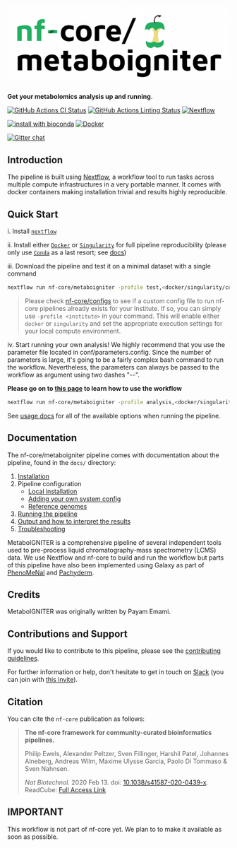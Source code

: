 # ![nf-core/metaboigniter](docs/images/nf-core-metaboigniter_logo.png)

**Get your metabolomics analysis up and running**.

[![GitHub Actions CI Status](https://github.com/metaboigniter/metaboigniter/workflows/nf-core%20CI/badge.svg)](https://github.com/nf-core/metaboigniter/actions)
[![GitHub Actions Linting Status](https://github.com/metaboigniter/metaboigniter/workflows/nf-core%20linting/badge.svg)](https://github.com/nf-core/metaboigniter/actions)
[![Nextflow](https://img.shields.io/badge/nextflow-%E2%89%A519.10.0-brightgreen.svg)](https://www.nextflow.io/)

[![install with bioconda](https://img.shields.io/badge/install%20with-bioconda-brightgreen.svg)](http://bioconda.github.io/)
[![Docker](https://img.shields.io/docker/cloud/automated/metaboigniter/metaboigniter)](https://hub.docker.com/r/metaboigniter/metaboigniter)

[![Gitter chat](https://badges.gitter.im/MetaboIGNITER/gitter.png)](https://gitter.im/MetaboIGNITER/community)

## Introduction

The pipeline is built using [Nextflow](https://www.nextflow.io), a workflow tool to run tasks across multiple compute infrastructures in a very portable manner. It comes with docker containers making installation trivial and results highly reproducible.

## Quick Start

i. Install [`nextflow`](https://nf-co.re/usage/installation)

ii. Install either [`Docker`](https://docs.docker.com/engine/installation/) or [`Singularity`](https://www.sylabs.io/guides/3.0/user-guide/) for full pipeline reproducibility (please only use [`Conda`](https://conda.io/miniconda.html) as a last resort; see [docs](https://nf-co.re/usage/configuration#basic-configuration-profiles))

iii. Download the pipeline and test it on a minimal dataset with a single command

```bash
nextflow run nf-core/metaboigniter -profile test,<docker/singularity/conda/institute>
```

> Please check [nf-core/configs](https://github.com/nf-core/configs#documentation) to see if a custom config file to run nf-core pipelines already exists for your Institute. If so, you can simply use `-profile <institute>` in your command. This will enable either `docker` or `singularity` and set the appropriate execution settings for your local compute environment.

iv. Start running your own analysis!
We highly recommend that you use the parameter file located in conf/parameters.config. Since the number of parameters is large, it's going to be a fairly complex bash command to run the workflow. Nevertheless, the parameters can always be passed to the workflow as argument using two dashes "--".

**Please go on to [this page](docs/metaboigniter_guide.md) to learn how to use the workflow**

```bash
nextflow run nf-core/metaboigniter -profile analysis,<docker/singularity/conda/institute>
```

See [usage docs](docs/usage.md) for all of the available options when running the pipeline.

## Documentation

The nf-core/metaboigniter pipeline comes with documentation about the pipeline, found in the `docs/` directory:

1. [Installation](https://nf-co.re/usage/installation)
2. Pipeline configuration
    * [Local installation](https://nf-co.re/usage/local_installation)
    * [Adding your own system config](https://nf-co.re/usage/adding_own_config)
    * [Reference genomes](https://nf-co.re/usage/reference_genomes)
3. [Running the pipeline](docs/usage.md)
4. [Output and how to interpret the results](docs/output.md)
5. [Troubleshooting](https://nf-co.re/usage/troubleshooting)

MetaboIGNITER is a comprehensive pipeline of several independent tools used to pre-process liquid chromatography-mass spectrometry (LCMS) data.  We use Nextflow and nf-core to build and run the workflow but parts of this pipeline have also been implemented using Galaxy as part of [PhenoMeNal](https://github.com/phnmnl/) and [Pachyderm](https://github.com/pharmbio/LC-MS-Pachyderm).

## Credits

MetaboIGNITER was originally written by Payam Emami.

## Contributions and Support

If you would like to contribute to this pipeline, please see the [contributing guidelines](.github/CONTRIBUTING.md).

For further information or help, don't hesitate to get in touch on [Slack](https://nfcore.slack.com/channels/metaboigniter) (you can join with [this invite](https://nf-co.re/join/slack)).

## Citation

<!-- TODO nf-core: Add citation for pipeline after first release. Uncomment lines below and update Zenodo doi. -->
<!-- If you use  nf-core/metaboigniter for your analysis, please cite it using the following doi: [10.5281/zenodo.XXXXXX](https://doi.org/10.5281/zenodo.XXXXXX) -->

You can cite the `nf-core` publication as follows:

> **The nf-core framework for community-curated bioinformatics pipelines.**
>
> Philip Ewels, Alexander Peltzer, Sven Fillinger, Harshil Patel, Johannes Alneberg, Andreas Wilm, Maxime Ulysse Garcia, Paolo Di Tommaso & Sven Nahnsen.
>
> _Nat Biotechnol._ 2020 Feb 13. doi: [10.1038/s41587-020-0439-x](https://dx.doi.org/10.1038/s41587-020-0439-x).  
> ReadCube: [Full Access Link](https://rdcu.be/b1GjZ)

## IMPORTANT

This workflow is not part of nf-core yet. We plan to to make it available as soon as possible.
